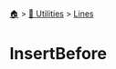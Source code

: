 <!--startTocHeader-->
[🏠](../../README.md) > [🔧 Utilities](../README.md) > [Lines](README.md)
# InsertBefore
<!--endTocHeader--

TODO: Write about `InsertBefore`

!--startTocSubTopic-->
<!--endTocSubTopic-->
